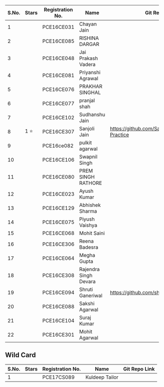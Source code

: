 | S.No. | Stars | Registration No. | Name | Git Repo Link |
|-------|-------|------------------|------|---------------|
| 1 | | PCE16CE031 | Chayan Jain ||
| 2 | | PCE16CE085 | RISHINA DARGAR ||
| 3 | | PCE16CE048 | Jai Prakash Vadera ||
| 4 | | PCE16CE081 | Priyanshi Agrawal ||
| 5 | | PCE16CE076 | PRAKHAR SINGHAL ||
| 6 | | PCE16CE077 | pranjal shah ||
| 7 | | PCE16CE102 | Sudhanshu Jain ||
| 8 | 1 :star: | PCE16CE307 | Sanjoli Jain | https://github.com/Sanjolijain04/My-ML-Practice |
| 9 | | PCE16ce082 | pulkit agarwal ||
| 10 | | PCE16CE106 | Swapnil Singh ||
| 11 | | PCE16CE080 | PREM SINGH RATHORE ||
| 12 | | PCE16CE023 | Ayush Kumar ||
| 13 | | PCE16CE129 | Abhishek Sharma ||
| 14 | | PCE16CE075 | Piyush Vaishya ||
| 15 | | PCE16CE068 | Mohit Saini ||
| 16 | | PCE16CE306 |Reena Badesra||
| 17 | | PCE16CE064 | Megha Gupta ||
| 18 | | PCE16CE308 | Rajendra Singh Devara ||
| 19 | | PCE16CE094 | Shruti Ganeriwal | https://github.com/shruti224/MyMLPractice |
| 20 | | PCE16CE088 | Sakshi Agarwal ||
| 21 | | PCE16CE104 | Suraj Kumar ||
| 22 | | PCE16CE301 | Mohit Agarwal ||

## Wild Card

| S.No. | Stars | Registration No. | Name | Git Repo Link |
|-------|-------|------------------|------|---------------|
| 1 || PCE17CS089 | Kuldeep Tailor ||

